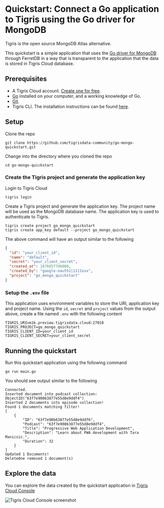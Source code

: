 # Quickstart: Connect a Go application to Tigris using the Go driver for MongoDB

Tigris is the open source MongoDB Atlas alternative.

This quickstart is a simple application that uses the [Go driver for MongoDB](https://github.com/mongodb/mongo-go-driver)
through FerretDB in a way that is transparent to the application that the
data is stored in Tigris Cloud database.

## Prerequisites

- A Tigris Cloud account. [Create one for free](https://console.preview.tigrisdata.cloud/signup).
- [Go](https://golang.org/) installed on your computer, and a working
  knowledge of Go.
- [Git](https://git-scm.com/downloads).
- Tigris CLI. The installation instructions can be found [here](https://www.tigrisdata.com/docs/sdkstools/cli/installation/).

## Setup

Clone the repo

```shell
git clone https://github.com/tigrisdata-community/go-mongo-quickstart.git
```

Change into the directory where you cloned the repo

```shell
cd go-mongo-quickstart
```

### Create the Tigris project and generate the application key

Login to Tigris Cloud

```shell
tigris login
```

Create a Tigris project and generate the application key. The project name
will be used as the MongoDB database name. The application key is used to
authenticate to Tigris.

```shell
tigris create project go_mongo_quickstart
tigris create app_key default --project go_mongo_quickstart
```

The above command will have an output similar to the following

```json
{
  "id": "your_client_id",
  "name": "default",
  "secret": "your_client_secret",
  "created_at": 1676857746000,
  "created_by": "google-oauth2|1111xxx",
  "project": "go_mongo_quickstart"
}
```

### Setup the `.env` file

This application uses environment variables to store the URI, application
key and project name. Using the `id`, `secret` and `project` values from the
output above, create a file named `.env` with the following content

```shell
TIGRIS_URI=m1k.preview.tigrisdata.cloud:27018
TIGRIS_PROJECT=go_mongo_quickstart
TIGRIS_CLIENT_ID=your_client_id
TIGRIS_CLIENT_SECRET=your_client_secret
```

## Running the quickstart

Run this quickstart application using the following command

```shell
go run main.go
```

You should see output similar to the following

```text
Connected.
Inserted document into podcast collection: ObjectID("63f7e90863877e55d8e9ddf4")
Inserted 2 documents into episode collection!
Found 1 documents matching filter!
[
    {
        "ID": "63f7e90b63877e55d8e9ddf6",
        "Podcast": "63f7e90863877e55d8e9ddf4",
        "Title": "Progressive Web Application Development",
        "Description": "Learn about PWA development with Tara Manicsic.",
        "Duration": 32
    }
]
Updated 1 Documents!
DeleteOne removed 1 document(s)
```

## Explore the data

You can explore the data created by the quickstart application in
[Tigris Cloud Console](https://console.preview.tigrisdata.cloud/)

![Tigris Cloud Console screenshot](docs/assets/go_mongo_quickstart_wc.png)
